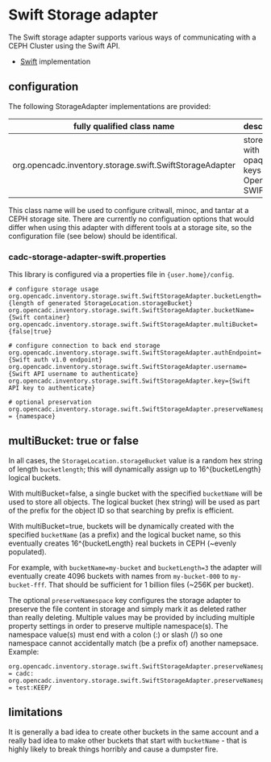 # Swift Storage adapter 

The Swift storage adapter supports various ways of communicating with a CEPH Cluster using the Swift API. 

* [Swift](https://docs.ceph.com/docs/master/radosgw/swift/) implementation
## configuration

The following StorageAdapter implementations are provided:

|fully qualified class name|description|
|--------------------------|-----------|
|org.opencadc.inventory.storage.swift.SwiftStorageAdapter|stores files with opaque keys via OpenStack SWIFT API|

This class name will be used to configure critwall, minoc, and tantar at a CEPH storage site. There
are currently no configuation options that would differ when using this adapter with different tools
at a storage site, so the configuration file (see below) should be identifical.

### cadc-storage-adapter-swift.properties

This library is configured via a properties file in `{user.home}/config`.
```
# configure storage usage
org.opencadc.inventory.storage.swift.SwiftStorageAdapter.bucketLength={length of generated StorageLocation.storageBucket}
org.opencadc.inventory.storage.swift.SwiftStorageAdapter.bucketName={Swift container}
org.opencadc.inventory.storage.swift.SwiftStorageAdapter.multiBucket={false|true}

# configure connection to back end storage
org.opencadc.inventory.storage.swift.SwiftStorageAdapter.authEndpoint={Swift auth v1.0 endpoint}
org.opencadc.inventory.storage.swift.SwiftStorageAdapter.username={Swift API username to authenticate}
org.opencadc.inventory.storage.swift.SwiftStorageAdapter.key={Swift API key to authenticate}

# optional preservation
org.opencadc.inventory.storage.swift.SwiftStorageAdapter.preserveNamespace = {namespace}
```

## multiBucket: true or false
In all cases, the `StorageLocation.storageBucket` value is a random hex string of length `bucketlength`;
this will dynamically assign up to 16^{bucketLength} logical buckets.

With multiBucket=false, a single bucket with the specified `bucketName` will be used to store all objects. The logical
bucket (hex string) will be used as part of the prefix for the object ID so that searching by prefix is efficient.

With multiBucket=true, buckets will be dynamically created with the specified `bucketName` (as a prefix) and the
logical bucket name, so this eventually creates 16^{bucketLength} real buckets in CEPH (~evenly populated). 

For example, with `bucketName=my-bucket` and `bucketLength=3` the adapter will eventually create 4096 buckets with names from `my-bucket-000` to `my-bucket-fff`. That should be sufficient for 1 billion files (~256K per bucket).

The optional `preserveNamespace` key configures the storage adapter to preserve the file
content in storage and simply mark it as deleted rather than really deleting. Multiple values may be provided by including multiple property settings in order to preserve multiple
namespace(s). The namespace value(s) must end with a colon (:) or slash (/) so one namespace
cannot accidentally match (be a prefix of) another namepsace. Example:
```
org.opencadc.inventory.storage.swift.SwiftStorageAdapter.preserveNamespace = cadc:
org.opencadc.inventory.storage.swift.SwiftStorageAdapter.preserveNamespace = test:KEEP/
```

## limitations
It is generally a bad idea to create other buckets in the same account and a really bad idea to make other
buckets that start with `bucketName` - that is highly likely to break things horribly and cause a dumpster fire.
